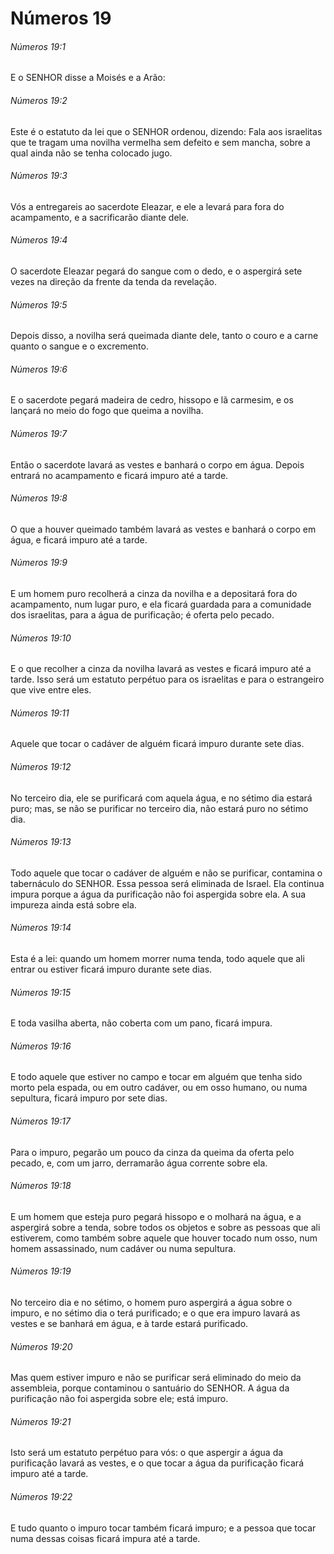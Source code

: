 # Números 19

###### Números 19:1

E o SENHOR disse a Moisés e a Arão:

###### Números 19:2

Este é o estatuto da lei que o SENHOR ordenou, dizendo: Fala aos israelitas que te tragam uma novilha vermelha sem defeito e sem mancha, sobre a qual ainda não se tenha colocado jugo.

###### Números 19:3

Vós a entregareis ao sacerdote Eleazar, e ele a levará para fora do acampamento, e a sacrificarão diante dele.

###### Números 19:4

O sacerdote Eleazar pegará do sangue com o dedo, e o aspergirá sete vezes na direção da frente da tenda da revelação.

###### Números 19:5

Depois disso, a novilha será queimada diante dele, tanto o couro e a carne quanto o sangue e o excremento.

###### Números 19:6

E o sacerdote pegará madeira de cedro, hissopo e lã carmesim, e os lançará no meio do fogo que queima a novilha.

###### Números 19:7

Então o sacerdote lavará as vestes e banhará o corpo em água. Depois entrará no acampamento e ficará impuro até a tarde.

###### Números 19:8

O que a houver queimado também lavará as vestes e banhará o corpo em água, e ficará impuro até a tarde.

###### Números 19:9

E um homem puro recolherá a cinza da novilha e a depositará fora do acampamento, num lugar puro, e ela ficará guardada para a comunidade dos israelitas, para a água de purificação; é oferta pelo pecado.

###### Números 19:10

E o que recolher a cinza da novilha lavará as vestes e ficará impuro até a tarde. Isso será um estatuto perpétuo para os israelitas e para o estrangeiro que vive entre eles.

###### Números 19:11

Aquele que tocar o cadáver de alguém ficará impuro durante sete dias.

###### Números 19:12

No terceiro dia, ele se purificará com aquela água, e no sétimo dia estará puro; mas, se não se purificar no terceiro dia, não estará puro no sétimo dia.

###### Números 19:13

Todo aquele que tocar o cadáver de alguém e não se purificar, contamina o tabernáculo do SENHOR. Essa pessoa será eliminada de Israel. Ela continua impura porque a água da purificação não foi aspergida sobre ela. A sua impureza ainda está sobre ela.

###### Números 19:14

Esta é a lei: quando um homem morrer numa tenda, todo aquele que ali entrar ou estiver ficará impuro durante sete dias.

###### Números 19:15

E toda vasilha aberta, não coberta com um pano, ficará impura.

###### Números 19:16

E todo aquele que estiver no campo e tocar em alguém que tenha sido morto pela espada, ou em outro cadáver, ou em osso humano, ou numa sepultura, ficará impuro por sete dias.

###### Números 19:17

Para o impuro, pegarão um pouco da cinza da queima da oferta pelo pecado, e, com um jarro, derramarão água corrente sobre ela.

###### Números 19:18

E um homem que esteja puro pegará hissopo e o molhará na água, e a aspergirá sobre a tenda, sobre todos os objetos e sobre as pessoas que ali estiverem, como também sobre aquele que houver tocado num osso, num homem assassinado, num cadáver ou numa sepultura.

###### Números 19:19

No terceiro dia e no sétimo, o homem puro aspergirá a água sobre o impuro, e no sétimo dia o terá purificado; e o que era impuro lavará as vestes e se banhará em água, e à tarde estará purificado.

###### Números 19:20

Mas quem estiver impuro e não se purificar será eliminado do meio da assembleia, porque contaminou o santuário do SENHOR. A água da purificação não foi aspergida sobre ele; está impuro.

###### Números 19:21

Isto será um estatuto perpétuo para vós: o que aspergir a água da purificação lavará as vestes, e o que tocar a água da purificação ficará impuro até a tarde.

###### Números 19:22

E tudo quanto o impuro tocar também ficará impuro; e a pessoa que tocar numa dessas coisas ficará impura até a tarde.

